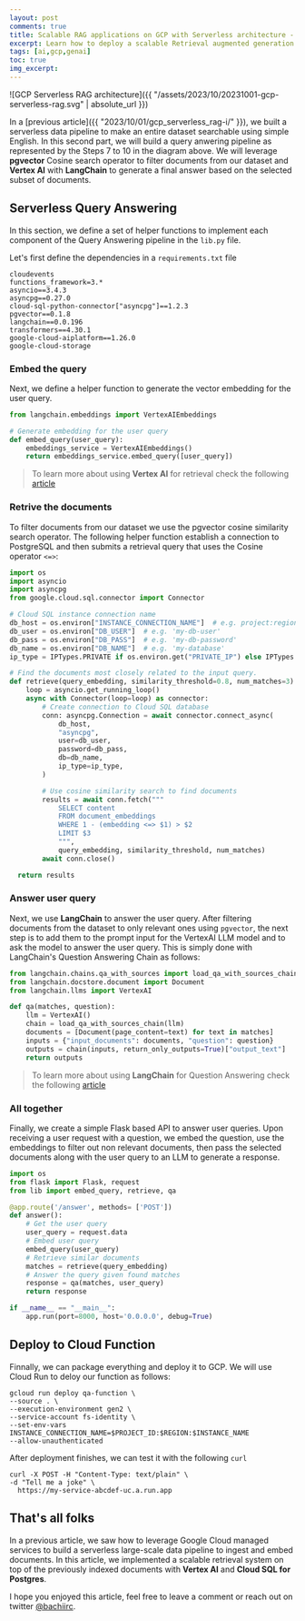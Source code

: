 ```yaml
---
layout: post
comments: true
title: Scalable RAG applications on GCP with Serverless architecture - Part 2
excerpt: Learn how to deploy a scalable Retrieval augmented generation (RAG) applications on GCP with a Serverless architecture
tags: [ai,gcp,genai]
toc: true
img_excerpt:
---
```


![GCP Serverless RAG architecture]({{ "/assets/2023/10/20231001-gcp-serverless-rag.svg" | absolute_url }})

In a [previous article]({{ "2023/10/01/gcp_serverless_rag-i/" }}), we built a serverless data pipeline to make an entire dataset searchable using simple English. In this second part, we will build a query anwering pipeline as represented by the Steps 7 to 10 in the diagram above. We will leverage **pgvector** Cosine search operator to filter documents from our dataset and **Vertex AI** with **LangChain** to generate a final answer based on the selected subset of documents.

## Serverless Query Answering
In this section, we define a set of helper functions to implement each component of the Query Answering pipeline in the `lib.py` file.

Let's first define the dependencies in a `requirements.txt` file

```
cloudevents
functions_framework=3.*
asyncio==3.4.3
asyncpg==0.27.0
cloud-sql-python-connector["asyncpg"]==1.2.3
pgvector==0.1.8
langchain==0.0.196
transformers==4.30.1
google-cloud-aiplatform==1.26.0
google-cloud-storage
```

### Embed the query

Next, we define a helper function to generate the vector embedding for the user query.

```python
from langchain.embeddings import VertexAIEmbeddings

# Generate embedding for the user query
def embed_query(user_query):
    embeddings_service = VertexAIEmbeddings()
    return embeddings_service.embed_query([user_query])
```

> To learn more about using **Vertex AI** for retrieval check the following [article](https://cloud.google.com/blog/products/databases/using-pgvector-llms-and-langchain-with-google-cloud-databases/)

### Retrive the documents

To filter documents from our dataset we use the pgvector cosine similarity search operator. The following helper function establish a connection to PostgreSQL and then submits a retrieval query that uses the Cosine operator `<=>`:


```python
import os
import asyncio
import asyncpg
from google.cloud.sql.connector import Connector

# Cloud SQL instance connection name
db_host = os.environ["INSTANCE_CONNECTION_NAME"]  # e.g. project:region:instance
db_user = os.environ["DB_USER"]  # e.g. 'my-db-user'
db_pass = os.environ["DB_PASS"]  # e.g. 'my-db-password'
db_name = os.environ["DB_NAME"]  # e.g. 'my-database'
ip_type = IPTypes.PRIVATE if os.environ.get("PRIVATE_IP") else IPTypes.PUBLIC

# Find the documents most closely related to the input query.
def retrieve(query_embedding, similarity_threshold=0.8, num_matches=3):
    loop = asyncio.get_running_loop()
    async with Connector(loop=loop) as connector:
        # Create connection to Cloud SQL database
        conn: asyncpg.Connection = await connector.connect_async(
            db_host,
            "asyncpg",
            user=db_user,
            password=db_pass,
            db=db_name,
            ip_type=ip_type,
        )

        # Use cosine similarity search to find documents
        results = await conn.fetch("""
            SELECT content
            FROM document_embeddings
            WHERE 1 - (embedding <=> $1) > $2
            LIMIT $3
            """, 
            query_embedding, similarity_threshold, num_matches)
        await conn.close()

  return results
```

### Answer user query
Next, we use **LangChain** to answer the user query. After filtering documents from the dataset to only relevant ones using `pgvector`, the next step is to add them to the prompt input for the VertexAI LLM model and to ask the model to answer the user query. This is simply done with LangChain's Question Answering Chain as follows:

```python
from langchain.chains.qa_with_sources import load_qa_with_sources_chain
from langchain.docstore.document import Document
from langchain.llms import VertexAI

def qa(matches, question):
    llm = VertexAI()
    chain = load_qa_with_sources_chain(llm)
    documents = [Document(page_content=text) for text in matches]
    inputs = {"input_documents": documents, "question": question}
    outputs = chain(inputs, return_only_outputs=True)["output_text"]
    return outputs
```

> To learn more about using **LangChain** for Question Answering check the following [article](https://dzlab.github.io/2023/01/02/prompt-langchain/)

### All together
Finally, we create a simple Flask based API to answer user queries. Upon receiving a user request with a question, we embed the question, use the embeddings to filter out non relevant documents, then pass the selected documents along with the user query to an LLM to generate a response.

```python
import os
from flask import Flask, request
from lib import embed_query, retrieve, qa

@app.route('/answer', methods= ['POST'])
def answer():
    # Get the user query
    user_query = request.data
    # Embed user query
    embed_query(user_query)
    # Retrieve similar documents
    matches = retrieve(query_embedding)
    # Answer the query given found matches
    response = qa(matches, user_query)
    return response

if __name__ == "__main__":
    app.run(port=8000, host='0.0.0.0', debug=True)
```


## Deploy to Cloud Function
Finnally, we can package everything and deploy it to GCP. We will use Cloud Run to deloy our function as follows:

```shell
gcloud run deploy qa-function \
--source . \
--execution-environment gen2 \
--service-account fs-identity \
--set-env-vars INSTANCE_CONNECTION_NAME=$PROJECT_ID:$REGION:$INSTANCE_NAME
--allow-unauthenticated
```

After deployment finishes, we can test it with the following `curl`

```shell
curl -X POST -H "Content-Type: text/plain" \
-d "Tell me a joke" \
  https://my-service-abcdef-uc.a.run.app
```

## That's all folks
In a previous article, we saw how to leverage Google Cloud managed services to build a serverless large-scale data pipeline to ingest and embed documents. In this article, we implemented a scalable retrieval system on top of the previously indexed documents with **Vertex AI** and **Cloud SQL for Postgres**.

I hope you enjoyed this article, feel free to leave a comment or reach out on twitter [@bachiirc](https://twitter.com/bachiirc).
